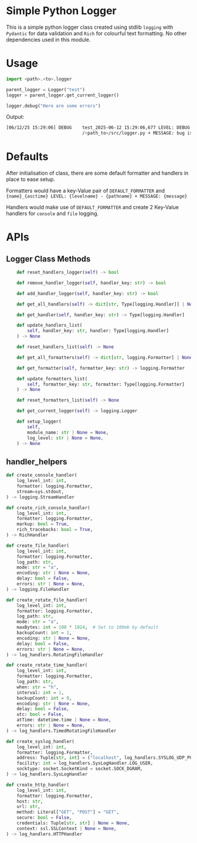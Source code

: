# Simple Python Logger

This is a simple python logger class created using stdlib `logging` with `Pydantic` for data validation and `Rich` for colourful text formatting.
No other dependencies used in this module.

# Usage

```py
import <path>.<to>.logger

parent_logger = Logger("test")
logger = parent_logger.get_current_logger()

logger.debug("Here are some errors")
```

Output:

```bash
[06/12/25 15:29:06] DEBUG    test_2025-06-12 15:29:06,677 LEVEL: DEBUG -                                      logger.py:411
                             /<path_to>/src/logger.py + MESSAGE: bug is found
```

# Defaults

After initialisation of class, there are some default formatter and handlers in place to ease setup.

Formatters would have a key-Value pair of `DEFAULT_FORMATTER` and `{name}_{asctime} LEVEL: {levelname} - {pathname} + MESSAGE: {message}`

Handlers would make use of `DEFAULT_FORMATTER` and create 2 Key-Value handlers for `console` and `file` logging.

# APIs

## Logger Class Methods

```py
    def reset_handlers_logger(self) -> bool

    def remove_handler_logger(self, handler_key: str) -> bool

    def add_handler_logger(self, handler_key: str) -> bool

    def get_all_handlers(self) -> dict[str, Type[logging.Handler]] | None

    def get_handler(self, handler_key: str) -> Type[logging.Handler]

    def update_handlers_list(
        self, handler_key: str, handler: Type[logging.Handler]
    ) -> None

    def reset_handlers_list(self) -> None

    def get_all_formatters(self) -> dict[str, logging.Formatter] | None

    def get_formatter(self, formatter_key: str) -> logging.Formatter

    def update_formatters_list(
        self, formatter_key: str, formatter: Type[logging.Formatter]
    ) -> None

    def reset_formatters_list(self) -> None

    def get_current_logger(self) -> logging.Logger

    def setup_logger(
        self,
        module_name: str | None = None,
        log_level: str | None = None,
    ) -> None

```

## handler_helpers

```py
def create_console_handler(
    log_level_int: int,
    formatter: logging.Formatter,
    stream=sys.stdout,
) -> logging.StreamHandler

def create_rich_console_handler(
    log_level_int: int,
    formatter: logging.Formatter,
    markup: bool = True,
    rich_tracebacks: bool = True,
) -> RichHandler

def create_file_handler(
    log_level_int: int,
    formatter: logging.Formatter,
    log_path: str,
    mode: str = "a",
    encoding: str | None = None,
    delay: bool = False,
    errors: str | None = None,
) -> logging.FileHandler

def create_rotate_file_handler(
    log_level_int: int,
    formatter: logging.Formatter,
    log_path: str,
    mode: str = "a",
    maxBytes: int = 100 * 1024,  # Set to 100mb by default
    backupCount: int = 1,
    encoding: str | None = None,
    delay: bool = False,
    errors: str | None = None,
) -> log_handlers.RotatingFileHandler

def create_rotate_time_handler(
    log_level_int: int,
    formatter: logging.Formatter,
    log_path: str,
    when: str = "h",
    interval: int = 1,
    backupCount: int = 0,
    encoding: str | None = None,
    delay: bool = False,
    utc: bool = False,
    atTime: datetime.time | None = None,
    errors: str | None = None,
) -> log_handlers.TimedRotatingFileHandler

def create_syslog_handler(
    log_level_int: int,
    formatter: logging.Formatter,
    address: Tuple[str, int] = ("localhost", log_handlers.SYSLOG_UDP_PORT),
    facility: int = log_handlers.SysLogHandler.LOG_USER,
    socktype: socket.SocketKind = socket.SOCK_DGRAM,
) -> log_handlers.SysLogHandler

def create_http_handler(
    log_level_int: int,
    formatter: logging.Formatter,
    host: str,
    url: str,
    method: Literal["GET", "POST"] = "GET",
    secure: bool = False,
    credentials: Tuple[str, str] | None = None,
    context: ssl.SSLContext | None = None,
) -> log_handlers.HTTPHandler

```

